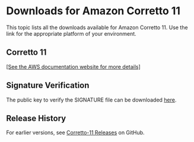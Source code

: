 # Downloads for Amazon Corretto 11<a name="downloads-list"></a>

This topic lists all the downloads available for Amazon Corretto 11\. Use the link for the appropriate platform of your environment\.

## Corretto 11<a name="download"></a>

[\[See the AWS documentation website for more details\]](http://docs.aws.amazon.com/corretto/latest/corretto-11-ug/downloads-list.html)

## Signature Verification<a name="signature"></a>

The public key to verify the SIGNATURE file can be downloaded [here](https://d3pxv6yz143wms.cloudfront.net/11.0.4.11.1/67F4FCB4.pub)\. 

## Release History<a name="release-history"></a>

For earlier versions, see [Corretto\-11 Releases](https://github.com/corretto/corretto-11/releases) on GitHub\.